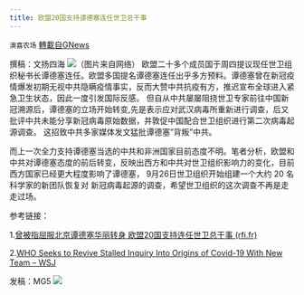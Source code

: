 ```yaml
---
title: 欧盟20国支持谭德塞连任世卫总干事
---
```

`澳喜农场` [轉載自GNews](https://gnews.org/zh-hans/1563898/)

撰稿：文扬四海
![](https://assets.gnews.org/wp-content/uploads/2021/09/谭德赛.jpg)（图片来自网络）
欧盟二十多个成员国于周四提议现任世卫组织秘书长谭德塞连任。欧盟多国提名谭德塞连任出乎多方预料。谭德塞曾在新冠疫情爆发初期无视中共隐瞒疫情事实，反而大赞中共抗疫有方，推迟宣布全球进入紧急卫生状态，因此一度引发国际反感。 但自从中共屡屡阻挠世卫专家前往中国新冠溯源后，谭德塞的立场开始转变,先是表示应对武汉病毒所重新进行调查，后又批评中共未能分享新冠病毒原始数据，并敦促中国配合世卫组织进行第二次病毒起源调查。 这招致中共多家媒体发文猛批谭德塞”背叛”中共。

而上一次全力支持谭德塞当选的中共和非洲国家目前态度不明。笔者分析，欧盟和中共对谭德塞态度的前后转变，反映出西方和中共对世卫组织影响力的变化，目前西方国家已经更大程度影响了谭德塞， 9月26日世卫组织开始组建一个大约 20 名科学家的新团队恢复对 新冠病毒起源的调查，希望世卫组织的这次调查不再是走走过场。

参考链接：

1.[曾被指屈服北京谭德塞华丽转身 欧盟20国支持连任世卫总干事 (rfi.fr)](https://www.rfi.fr/cn/%E4%B8%AD%E5%9B%BD/20210923-%E6%9B%BE%E8%A2%AB%E6%8C%87%E5%B1%88%E6%9C%8D%E5%8C%97%E4%BA%AC%E8%B0%AD%E5%BE%B7%E5%A1%9E%E5%8D%8E%E4%B8%BD%E8%BD%AC%E8%BA%AB-%E6%AC%A7%E7%9B%9F20%E5%9B%BD%E6%94%AF%E6%8C%81%E8%BF%9E%E4%BB%BB%E4%B8%96%E5%8D%AB%E6%80%BB%E5%B9%B2%E4%BA%8B)

2.[WHO Seeks to Revive Stalled Inquiry Into Origins of Covid-19 With New Team – WSJ](https://www.wsj.com/articles/who-seeks-to-revive-stalled-inquiry-into-origins-of-covid-19-with-new-team-11632657603)

发稿：MG5
![](https://assets.gnews.org/wp-content/uploads/2021/09/澳喜图标2-1.jpg)
